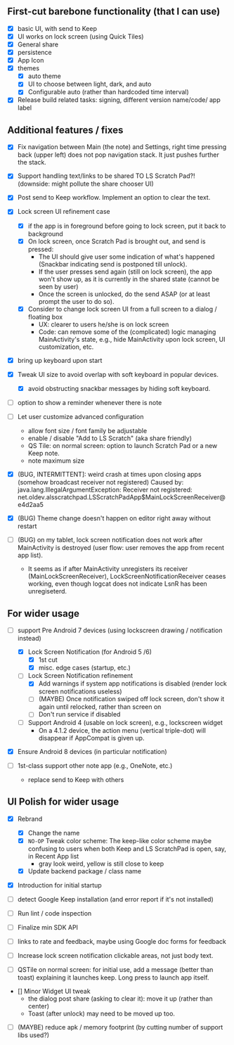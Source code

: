 ## First-cut barebone functionality (that I can use)
- [x] basic UI, with send to Keep
- [x] UI works on lock screen (using Quick Tiles)
- [x] General share
- [x] persistence
- [x] App Icon
- [x] themes
    - [x] auto theme
    - [x] UI to choose between light, dark, and auto
    - [x] Configurable auto (rather than hardcoded time interval)
- [x] Release build related tasks: signing, different version name/code/ app label

## Additional features / fixes
- [x] Fix navigation between Main (the note) and Settings, right time pressing back (upper left) does not pop navigation stack. 
It just pushes further the stack.
- [x] Support handling text/links to be shared TO LS Scratch Pad?! (downside: might pollute the share chooser UI)
- [x] Post send to Keep workflow. Implement an option to clear the text.
- [x] Lock screen UI refinement case
    - [x] if the app is in foreground before going to lock screen, put it back to background
    - [x] On lock screen, once Scratch Pad is brought out, and send is pressed:
        - The UI should give user some indication of what's happened (Snackbar indicating send is postponed till unlock).
        - If the user presses send again (still on lock screen), the app won't show up, as
        it is currently in the shared state (cannot be seen by user)
        - Once the screen is unlocked, do the send ASAP (or at least prompt the user to do so).
    - [x] Consider to change lock screen UI from a full screen to a dialog / floating box
        - UX: clearer to users he/she is on lock screen
        - Code: can remove some of the (complicated) logic managing MainActivity's state, e.g., 
         hide MainActivity upon lock screen, UI customization, etc.
- [x] bring up keyboard upon start
- [x] Tweak UI size to avoid overlap with soft keyboard in popular devices.
  - [x] avoid obstructing snackbar messages by hiding soft keyboard.  

- [ ] option to show a reminder whenever there is note
- [ ] Let user customize advanced configuration
   - allow font size / font family be adjustable
   - enable / disable "Add to LS Scratch" (aka share friendly)
   - QS Tile: on normal screen: option to launch Scratch Pad or a new Keep note.
   - note maximum size 

- [x] (BUG, INTERMITTENT]: weird crash at times upon closing apps (somehow broadcast receiver not registered)
  Caused by: java.lang.IllegalArgumentException: Receiver not registered: net.oldev.alsscratchpad.LSScratchPadApp$MainLockScreenReceiver@e4d2aa5
- [x] (BUG) Theme change doesn't happen on editor right away without restart
- [ ] (BUG) on my tablet, lock screen notification does not work after MainActivity is destroyed (user flow: user removes the app from recent app list). 
  - It seems as if after MainActivity unregisters its receiver (MainLockScreenReceiver), LockScreenNotificationReceiver ceases working, even though logcat does not indicate LsnR has been unregiseterd.
  
## For wider usage        
- [ ] support Pre Android 7 devices (using lockscreen drawing / notification instead)
  - [x] Lock Screen Notification (for Android 5 /6)
    - [x] 1st cut
    - [x] misc. edge cases (startup, etc.)
  - [ ] Lock Screen Notification refinement
    - [x] Add warnings if system app notifications is disabled (render lock screen notifications useless)
    - [ ] (MAYBE) Once notification swiped off lock screen, don't show it again until relocked, rather than screen on 
    - [ ] Don't run service if disabled      
  - [ ] Support Android 4 (usable on lock screen), e.g., lockscreen widget 
    - On a 4.1.2 device, the action menu (vertical triple-dot) will disappear if AppCompat is given up.
- [x] Ensure Android 8 devices (in particular notification)

- [ ] 1st-class support other note app (e.g., OneNote, etc.)
    - replace send to Keep with others

## UI Polish for wider usage    
- [x] Rebrand
  - [x] Change the name
  - [x] `NO-OP` Tweak color scheme: The keep-like color scheme maybe confusing to users when both Keep and LS ScratchPad is open, say, in Recent App list
    - gray look weird, yellow is still close to keep
  - [x] Update backend package / class name  
  
- [x] Introduction for initial startup
- [ ] detect Google Keep installation (and error report if it's not installed)

- [ ] Run lint / code inspection
- [ ] Finalize min SDK API 

- [ ] links to rate and feedback, maybe using Google doc forms for feedback

- [ ] Increase lock screen notification clickable areas, not just body text.
- [ ] QSTile on normal screen: for initial use, add a message (better than toast) explaining it launches keep. Long press to launch app itself.

- [] Minor Widget UI tweak
  - the dialog post share (asking to clear it): move it up (rather than center)
  - Toast (after unlock) may need to be moved up too.

- [ ] (MAYBE) reduce apk / memory footprint (by cutting number of support libs used?)
